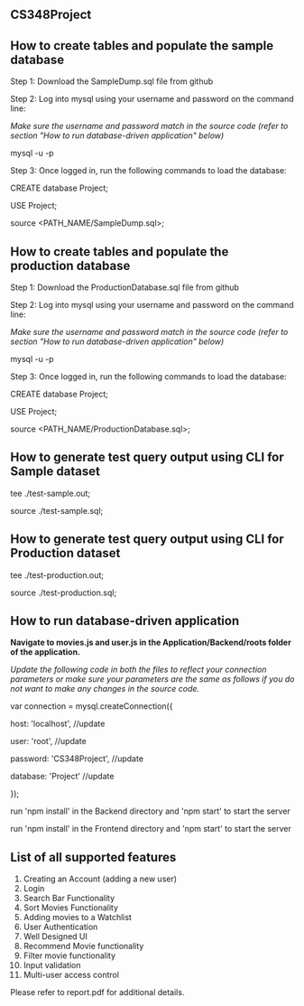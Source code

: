 ## CS348Project

## How to create tables and populate the sample database

Step 1: Download the SampleDump.sql file from github

Step 2: Log into mysql using your username and password on the command line:

*Make sure the username and password match in the source code (refer to section "How to run database-driven application" below)*

 mysql -u <username> -p 
 
Step 3: Once logged in, run the following commands to load the database:

 CREATE database Project;
 
 USE Project;
 
 source <PATH_NAME/SampleDump.sql>;
 
 ## How to create tables and populate the production database

Step 1: Download the ProductionDatabase.sql file from github

Step 2: Log into mysql using your username and password on the command line:
 
 *Make sure the username and password match in the source code (refer to section "How to run database-driven application" below)*
 
 mysql -u <username> -p 
 
Step 3: Once logged in, run the following commands to load the database:

 CREATE database Project;
 
 USE Project;
 
 source <PATH_NAME/ProductionDatabase.sql>;
  
## How to generate test query output using CLI for Sample dataset

 tee ./test-sample.out;
 
 source ./test-sample.sql;
 
 ## How to generate test query output using CLI for Production dataset

 tee ./test-production.out;
 
 source ./test-production.sql;
 
## How to run database-driven application

 <b>Navigate to movies.js and user.js in the Application/Backend/roots folder of the application.</b>
 
 *Update the following code in both the files to reflect your connection parameters or make sure your parameters are the same as follows if you do not want to make any changes in the source code.*
 
 var connection = mysql.createConnection({
  
 host: 'localhost', //update
  
 user: 'root', //update 
  
 password: 'CS348Project', //update
  
 database: 'Project' //update
  
 });

run 'npm install' in the Backend directory and 'npm start' to start the server

run 'npm install' in the Frontend directory and 'npm start' to start the server


## List of all supported features

1) Creating an Account (adding a new user)
2) Login
3) Search Bar Functionality
4) Sort Movies Functionality
5) Adding movies to a Watchlist
6) User Authentication
7) Well Designed UI
8) Recommend Movie functionality
9) Filter movie functionality
10) Input validation
11) Multi-user access control

Please refer to report.pdf for additional details.

